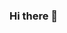 ### Hi there 👋

<!--
- 🔭 I’m currently working on deploying a web app on AWS with terraform and nginx
- 🌱 I’m currently learning about the Ops side of the SDLC (specific to data engineering and related applications at the moment)
- 💬 Reach out to me if you are looking to collaborate on some data engineering work!
- 📫 How to reach me: alvaro.balkowski@gmail.com
-->
